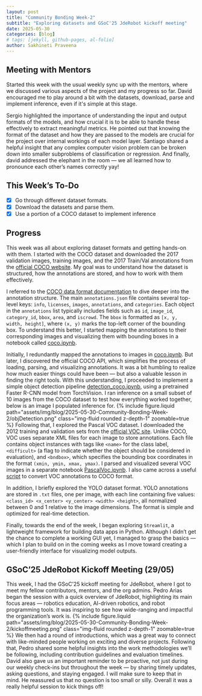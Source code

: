 ```yaml
---
layout: post
title: "Community Bonding Week-2"
subtitle: "Exploring datasets and GSoC'25 JdeRobot kickoff meeting"
date: 2025-05-30
categories: [blog]
# tags: [jekyll, github-pages, al-folio]
author: Sakhineti Praveena
---
```



## Meeting with Mentors

Started this week with the usual weekly sync up with the mentors, where we discussed various aspects of the project and my progress so far.  David encouraged me to play around a bit with the datasets, download, parse and implement inference, even if it's simple at this stage.

Sergio highlighted the importance of understanding the input and output formats of the models, and how crucial it is to be able to handle these effectively to extract meaningful metrics. He pointed out that knowing the format of the dataset and how they are passed to the models are crucial for the project over internal workings of each model layer. Santiago shared a helpful insight that any complex computer vision problem can be broken down into smaller subproblems of classification or regression. And finally, david addressed the elephant in the room — we all learned how to pronounce each other’s names correctly yay!

## This Week’s To-Do

- [x] Go through different dataset formats.
- [x] Download the datasets and parse them.
- [x] Use a portion of a COCO dataset to implement inference

## Progress

This week was all about exploring dataset formats and getting hands-on with them. I started with the COCO dataset and downloaded the 2017 validation images, training images, and the 2017 Train/Val annotations from the [official COCO website](https://cocodataset.org/#download). My goal was to understand how the dataset is structured, how the annotations are stored, and how to work with them effectively.

I referred to the [COCO data format documentation](https://cocodataset.org/#format-data) to dive deeper into the annotation structure. The main `annotations.json` file contains several top-level keys: `info`, `licenses`, `images`, `annotations`, and `categories`. Each object in the `annotations` list typically includes fields such as `id`, `image_id`, `category_id`, `bbox`, `area`, and `iscrowd`. The `bbox` is formatted as `[x, y, width, height]`, where `(x, y)` marks the top-left corner of the bounding box. To understand this better, I started mapping the annotations to their corresponding images and visualizing them with bounding boxes in a notebook called [coco.ipynb](https://github.com/TheRoboticsClub/gsoc2025-Sakhineti_Praveena/tree/main/demos/coco.ipynb).

Initially, I redundantly mapped the annotations to images in [coco.ipynb](https://github.com/TheRoboticsClub/gsoc2025-Sakhineti_Praveena/tree/main/demos/coco.ipynb). But later, I discovered the official COCO API, which simplifies the process of loading, parsing, and visualizing annotations. It was a bit humbling to realize how much easier things could have been — but also a valuable lesson in finding the right tools. With this understanding, I proceeded to implement a simple object detection pipeline [detection_coco.ipynb](https://github.com/TheRoboticsClub/gsoc2025-Sakhineti_Praveena/tree/main/demos/detection_coco.ipynb), using a pretrained Faster R-CNN model from TorchVision. I ran inference on a small subset of 10 images from the COCO dataset to test how everything worked together, below is an image I populated inference for. 
{% include figure.liquid path="assets/img/blog/2025-05-30-Community-Bonding-Week-2/objDetection.png" class="img-fluid rounded z-depth-1" zoomable=true %} 
Following that, I explored the Pascal VOC dataset. I downloaded the 2012 training and validation sets from the [official VOC site](http://host.robots.ox.ac.uk/pascal/VOC/voc2012/). Unlike COCO, VOC uses separate XML files for each image to store annotations. Each file contains object instances with tags like `<name>` for the class label, `<difficult>` (a flag to indicate whether the object should be considered in evaluation), and `<bndbox>`, which specifies the bounding box coordinates in the format `(xmin, ymin, xmax, ymax)`. I parsed and visualized several VOC images in a separate notebook  [PascalVoc.ipynb](https://github.com/TheRoboticsClub/gsoc2025-Sakhineti_Praveena/tree/main/demos/PascalVoc.ipynb). I also came across a useful [script](https://github.com/shiyemin/voc2coco/blob/master/voc2coco.py) to convert VOC annotations to COCO format.

In addition, I briefly explored the YOLO dataset format. YOLO annotations are stored in `.txt` files, one per image, with each line containing five values: `<class_id> <x_center> <y_center> <width> <height>`, all normalized between 0 and 1 relative to the image dimensions. The format is simple and optimized for real-time detection.

Finally, towards the end of the week, I began exploring `Streamlit`, a lightweight framework for building data apps in Python. Although I didn’t get the chance to complete a working GUI yet, I managed to grasp the basics — which I plan to build on in the coming weeks as I move toward creating a user-friendly interface for visualizing model outputs.

## GSoC’25 JdeRobot Kickoff Meeting (29/05)

This week, I had the GSoC’25 kickoff meeting for JdeRobot, where I got to meet my fellow contributors, mentors, and the org admins. Pedro Arias began the session with a quick overview of JdeRobot, highlighting its main focus areas — robotics education, AI-driven robotics, and robot programming tools. It was inspiring to see how wide-ranging and impactful the organization’s work is.
{% include figure.liquid path="assets/img/blog/2025-05-30-Community-Bonding-Week-2/kickoffmeeting.png" class="img-fluid rounded z-depth-1" zoomable=true %} 
We then had a round of introductions, which was a great way to connect with like-minded people working on exciting and diverse projects. Following that, Pedro shared some helpful insights into the work methodologies we’ll be following, including contribution guidelines and evaluation timelines. David also gave us an important reminder to be proactive, not just during our weekly check-ins but throughout the week — by sharing timely updates, asking questions, and staying engaged. I will make sure to keep that in mind. He reassured us that no question is too small or silly. Overall it was a really helpful session to kick things off!

